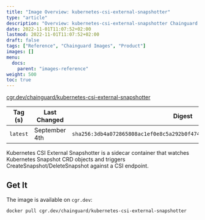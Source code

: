 ```yaml
---
title: "Image Overview: kubernetes-csi-external-snapshotter"
type: "article"
description: "Overview: kubernetes-csi-external-snapshotter Chainguard Image"
date: 2022-11-01T11:07:52+02:00
lastmod: 2022-11-01T11:07:52+02:00
draft: false
tags: ["Reference", "Chainguard Images", "Product"]
images: []
menu:
  docs:
    parent: "images-reference"
weight: 500
toc: true
---
```


[cgr.dev/chainguard/kubernetes-csi-external-snapshotter](https://github.com/chainguard-images/images/tree/main/images/kubernetes-csi-external-snapshotter)

| Tag (s)   | Last Changed  | Digest                                                                    |
|-----------|---------------|---------------------------------------------------------------------------|
|  `latest` | September 4th | `sha256:3db4a072865808ac1ef0e8c5a292b0f4740ba8cd6846099d88476e4789c3e208` |



Kubernetes CSI External Snapshotter is a sidecar container that watches Kubernetes Snapshot CRD objects and triggers CreateSnapshot/DeleteSnapshot against a CSI endpoint.

## Get It

The image is available on `cgr.dev`:

```
docker pull cgr.dev/chainguard/kubernetes-csi-external-snapshotter
```

